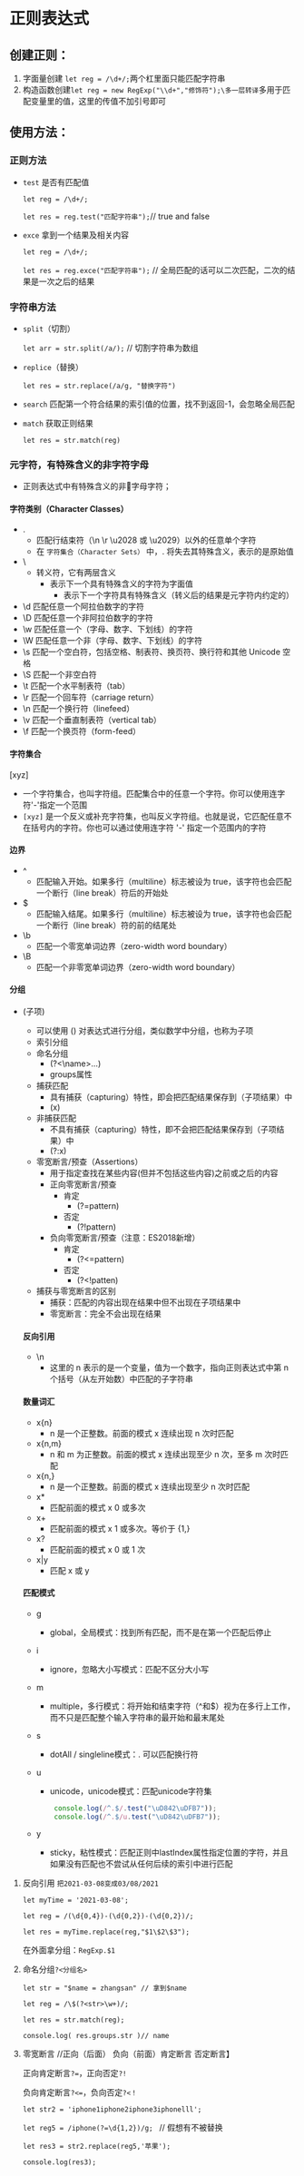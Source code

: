 # 正则表达式

## 创建正则：

1. 字面量创建 `let reg = /\d+/;`两个杠里面只能匹配字符串
2. 构造函数创建`let reg = new RegExp("\\d+","修饰符");\多一层转译`多用于匹配变量里的值，这里的传值不加引号即可

## 使用方法：

### 正则方法

- `test` 是否有匹配值

  `let reg = /\d+/;`

  `let res = reg.test("匹配字符串");`// true and false
  
- `exce` 拿到一个结果及相关内容
  
  `let reg = /\d+/;`
  
  `let res = reg.exce("匹配字符串");` // 全局匹配的话可以二次匹配，二次的结果是一次之后的结果

### 字符串方法

- `split`（切割）

  `let arr = str.split(/a/);` // 切割字符串为数组

- `replice`（替换）

  `let res = str.replace(/a/g, "替换字符")`

- `search` 匹配第一个符合结果的索引值的位置，找不到返回-1，会忽略全局匹配

- `match` 获取正则结果

  `let res = str.match(reg)`

### 元字符，有特殊含义的非字符字母

- 正则表达式中有特殊含义的非字母字符；

#### 字符类别（Character Classes）

- .
  - 匹配行结束符（\n \r \u2028 或 \u2029）以外的任意单个字符
  - 在 `字符集合（Character Sets）` 中，. 将失去其特殊含义，表示的是原始值
- \
  - 转义符，它有两层含义
    - 表示下一个具有特殊含义的字符为字面值
      - 表示下一个字符具有特殊含义（转义后的结果是元字符内约定的）
- \d 匹配任意一个阿拉伯数字的字符
- \D 匹配任意一个非阿拉伯数字的字符
- \w 匹配任意一个（字母、数字、下划线）的字符
- \W 匹配任意一个非（字母、数字、下划线）的字符
- \s 匹配一个空白符，包括空格、制表符、换页符、换行符和其他 Unicode 空格
- \S 匹配一个非空白符
- \t 匹配一个水平制表符（tab）
- \r 匹配一个回车符（carriage return）
- \n 匹配一个换行符（linefeed）
- \v 匹配一个垂直制表符（vertical tab）
- \f 匹配一个换页符（form-feed）

#### 字符集合

[xyz]

- 一个字符集合，也叫字符组。匹配集合中的任意一个字符。你可以使用连字符'-'指定一个范围
- `[xyz]` 是一个反义或补充字符集，也叫反义字符组。也就是说，它匹配任意不在括号内的字符。你也可以通过使用连字符 '-' 指定一个范围内的字符

#### 边界

- ^
  - 匹配输入开始。如果多行（multiline）标志被设为 true，该字符也会匹配一个断行（line break）符后的开始处
- $
  - 匹配输入结尾。如果多行（multiline）标志被设为 true，该字符也会匹配一个断行（line break）符的前的结尾处
- \b
  - 匹配一个零宽单词边界（zero-width word boundary）
- \B
  - 匹配一个非零宽单词边界（zero-width word boundary）

#### 分组

- (子项)

  - 可以使用 () 对表达式进行分组，类似数学中分组，也称为子项
  - 索引分组
  - 命名分组
    - (?<\name>...)
    - groups属性
  - 捕获匹配
    - 具有捕获（capturing）特性，即会把匹配结果保存到（子项结果）中
    - (x)
  - 非捕获匹配
    - 不具有捕获（capturing）特性，即不会把匹配结果保存到（子项结果）中
    - (?:x)
  - 零宽断言/预查（Assertions）
    - 用于指定查找在某些内容(但并不包括这些内容)之前或之后的内容
    - 正向零宽断言/预查
      - 肯定
        - (?=pattern)
      - 否定
        - (?!pattern)
    - 负向零宽断言/预查（注意：ES2018新增）
      - 肯定
        - (?<=pattern)
      - 否定
        - (?<!patten)
  - 捕获与零宽断言的区别
    - 捕获：匹配的内容出现在结果中但不出现在子项结果中
    - 零宽断言：完全不会出现在结果

  #### 反向引用

  - \n
    - 这里的 n 表示的是一个变量，值为一个数字，指向正则表达式中第 n 个括号（从左开始数）中匹配的子字符串

  #### 数量词汇

  - x{n}
    - n 是一个正整数。前面的模式 x 连续出现 n 次时匹配
  - x{n,m}
    - n 和 m 为正整数。前面的模式 x 连续出现至少 n 次，至多 m 次时匹配
  - x{n,}
    - n 是一个正整数。前面的模式 x 连续出现至少 n 次时匹配
  - x*
    - 匹配前面的模式 x 0 或多次
  - x+
    - 匹配前面的模式 x 1 或多次。等价于 {1,}
  - x?
    - 匹配前面的模式 x 0 或 1 次
  - x|y
    - 匹配 x 或 y

  #### 匹配模式

  - g

    - global，全局模式：找到所有匹配，而不是在第一个匹配后停止

  - i

    - ignore，忽略大小写模式：匹配不区分大小写

  - m

    - multiple，多行模式：将开始和结束字符（^和$）视为在多行上工作，而不只是匹配整个输入字符串的最开始和最末尾处

  - s

    - dotAll / singleline模式：. 可以匹配换行符

  - u

    - unicode，unicode模式：匹配unicode字符集

      ```js
       console.log(/^.$/.test("\uD842\uDFB7"));
       console.log(/^.$/u.test("\uD842\uDFB7"));
      ```

  - y

    - sticky，粘性模式：匹配正则中lastIndex属性指定位置的字符，并且如果没有匹配也不尝试从任何后续的索引中进行匹配



1. 反向引用 `把2021-03-08变成03/08/2021`

   `let myTime = '2021-03-08';`

   `let reg = /(\d{0,4})-(\d{0,2})-(\d{0,2})/;`

   `let res = myTime.replace(reg,"$1\$2\$3");`

   在外面拿分组：`RegExp.$1`

   

2. 命名分组`?<分组名>`

   `let str = "$name = zhangsan" // 拿到$name`

   `let reg = /\$(?<str>\w+)/;`

   `let res = str.match(reg);`

   `console.log( res.groups.str )// name`

   

3. 零宽断言 //正向（后面）  负向（前面）肯定断言  否定断言】

   正向肯定断言`?=`，正向否定`?!`

   负向肯定断言`?<=`，负向否定`?<！`

   `let str2 = 'iphone1iphone2iphone3iphonelll';`

   `let reg5 = /iphone(?=\d{1,2})/g; ` // 假想有不被替换

   `let res3 = str2.replace(reg5,'苹果');`

   `console.log(res3); `



